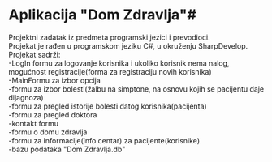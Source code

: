 # Aplikacija "Dom Zdravlja"#
  
Projektni zadatak iz predmeta programski jezici i prevodioci.  
Projekat je rađen u programskom jeziku C#, u okruženju SharpDevelop.   
Projekat sadrži:  
-LogIn formu za logovanje korisnika i ukoliko korisnik nema nalog, mogućnost registracije(forma za registraciju novih korisnika)  
-MainFormu za izbor opcija  
-formu za izbor bolesti(žalbu na simptone, na osnovu kojih se pacijentu daje dijagnoza)  
-formu za pregled istorije bolesti datog korisnika(pacijenta)  
-formu za pregled doktora  
-kontakt formu   
-formu o domu zdravlja  
-formu za informacije(info centar) za pacijente(korisnike)  
-bazu podataka "Dom Zdravlja.db"